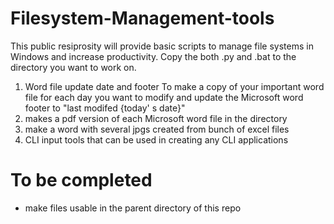 # Filesystem-Management-tools
This public resiprosity will provide basic scripts to manage file systems in Windows and increase productivity. 
Copy the both .py and .bat to the directory you want to work on.
1. Word file update date and footer 
To make a copy of your important word file for each day you want to modify and update the Microsoft word footer to "last modifed {today' s date}"
2. makes a pdf version of each Microsoft word file in the directory
3. make a word with several jpgs created from bunch of excel files
4. CLI input tools that can be used in creating any CLI applications
# To be completed
- make files usable in the parent directory of this repo